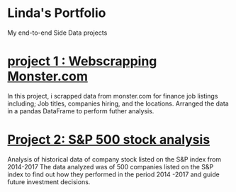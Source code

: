 # Linda's Portfolio
My end-to-end Side Data projects  

# [project 1 : Webscrapping Monster.com](https://github.com/nalie-linda/web_scrapping)
In this project, i scrapped data from monster.com for finance job listings including;
Job titles, companies hiring, and the locations.  Arranged the data in a pandas DataFrame to perform futher analysis.
[](https://github.com/nalie-linda/web_scrapping/blob/main/Screenshot%20(3).png)


# [Project 2: S&P 500 stock analysis](https://github.com/nalie-linda/S-P-500-Analysis)
Analysis of historical data of company stock listed on the S&amp;P index from 2014-2017
The data analyzed was of 500 companies listed on the S&P index to find out how they performed in the 
period 2014 -2017 and guide future investment decisions.
